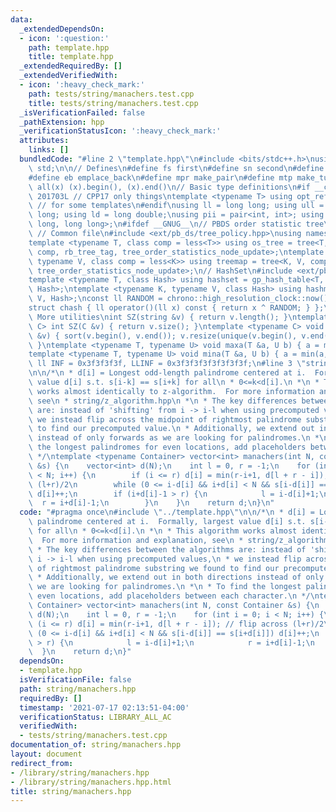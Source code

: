 ```yaml
---
data:
  _extendedDependsOn:
  - icon: ':question:'
    path: template.hpp
    title: template.hpp
  _extendedRequiredBy: []
  _extendedVerifiedWith:
  - icon: ':heavy_check_mark:'
    path: tests/string/manachers.test.cpp
    title: tests/string/manachers.test.cpp
  _isVerificationFailed: false
  _pathExtension: hpp
  _verificationStatusIcon: ':heavy_check_mark:'
  attributes:
    links: []
  bundledCode: "#line 2 \"template.hpp\"\n#include <bits/stdc++.h>\nusing namespace\
    \ std;\n\n// Defines\n#define fs first\n#define sn second\n#define pb push_back\n\
    #define eb emplace_back\n#define mpr make_pair\n#define mtp make_tuple\n#define\
    \ all(x) (x).begin(), (x).end()\n// Basic type definitions\n#if __cplusplus ==\
    \ 201703L // CPP17 only things\ntemplate <typename T> using opt_ref = optional<reference_wrapper<T>>;\
    \ // for some templates\n#endif\nusing ll = long long; using ull = unsigned long\
    \ long; using ld = long double;\nusing pii = pair<int, int>; using pll = pair<long\
    \ long, long long>;\n#ifdef __GNUG__\n// PBDS order statistic tree\n#include <ext/pb_ds/assoc_container.hpp>\
    \ // Common file\n#include <ext/pb_ds/tree_policy.hpp>\nusing namespace __gnu_pbds;\n\
    template <typename T, class comp = less<T>> using os_tree = tree<T, null_type,\
    \ comp, rb_tree_tag, tree_order_statistics_node_update>;\ntemplate <typename K,\
    \ typename V, class comp = less<K>> using treemap = tree<K, V, comp, rb_tree_tag,\
    \ tree_order_statistics_node_update>;\n// HashSet\n#include <ext/pb_ds/assoc_container.hpp>\n\
    template <typename T, class Hash> using hashset = gp_hash_table<T, null_type,\
    \ Hash>;\ntemplate <typename K, typename V, class Hash> using hashmap = gp_hash_table<K,\
    \ V, Hash>;\nconst ll RANDOM = chrono::high_resolution_clock::now().time_since_epoch().count();\n\
    struct chash { ll operator()(ll x) const { return x ^ RANDOM; } };\n#endif\n//\
    \ More utilities\nint SZ(string &v) { return v.length(); }\ntemplate <typename\
    \ C> int SZ(C &v) { return v.size(); }\ntemplate <typename C> void UNIQUE(vector<C>\
    \ &v) { sort(v.begin(), v.end()); v.resize(unique(v.begin(), v.end()) - v.begin());\
    \ }\ntemplate <typename T, typename U> void maxa(T &a, U b) { a = max(a, b); }\n\
    template <typename T, typename U> void mina(T &a, U b) { a = min(a, b); }\nconst\
    \ ll INF = 0x3f3f3f3f, LLINF = 0x3f3f3f3f3f3f3f3f;\n#line 3 \"string/manachers.hpp\"\
    \n\n/*\n * d[i] = Longest odd-length palindrome centered at i.  Formally, largest\
    \ value d[i] s.t. s[i-k] == s[i+k] for all\n * 0<=k<d[i].\n *\n * This algorithm\
    \ works almost identically to z-algorithm.  For more information and explanation,\
    \ see\n * string/z_algorithm.hpp\n *\n * The key differences between the algorithms\
    \ are: instead of 'shifting' from i -> i-l when using precomputed values,\n *\
    \ we instead flip across the midpoint of rightmost palindrome substring we found\
    \ to find our precomputed value.\n * Additionally, we extend out in both directions\
    \ instead of only forwards as we are looking for palindromes.\n *\n * To find\
    \ the longest palindromes for even locations, add placeholders between each character.\n\
    \ */\ntemplate <typename Container> vector<int> manachers(int N, const Container\
    \ &s) {\n    vector<int> d(N);\n    int l = 0, r = -1;\n    for (int i = 0; i\
    \ < N; i++) {\n        if (i <= r) d[i] = min(r-i+1, d[l + r - i]); // flip across\
    \ (l+r)/2\n        while (0 <= i-d[i] && i+d[i] < N && s[i-d[i]] == s[i+d[i]])\
    \ d[i]++;\n        if (i+d[i]-1 > r) {\n            l = i-d[i]+1;\n          \
    \  r = i+d[i]-1;\n        }\n    }\n    return d;\n}\n"
  code: "#pragma once\n#include \"../template.hpp\"\n\n/*\n * d[i] = Longest odd-length\
    \ palindrome centered at i.  Formally, largest value d[i] s.t. s[i-k] == s[i+k]\
    \ for all\n * 0<=k<d[i].\n *\n * This algorithm works almost identically to z-algorithm.\
    \  For more information and explanation, see\n * string/z_algorithm.hpp\n *\n\
    \ * The key differences between the algorithms are: instead of 'shifting' from\
    \ i -> i-l when using precomputed values,\n * we instead flip across the midpoint\
    \ of rightmost palindrome substring we found to find our precomputed value.\n\
    \ * Additionally, we extend out in both directions instead of only forwards as\
    \ we are looking for palindromes.\n *\n * To find the longest palindromes for\
    \ even locations, add placeholders between each character.\n */\ntemplate <typename\
    \ Container> vector<int> manachers(int N, const Container &s) {\n    vector<int>\
    \ d(N);\n    int l = 0, r = -1;\n    for (int i = 0; i < N; i++) {\n        if\
    \ (i <= r) d[i] = min(r-i+1, d[l + r - i]); // flip across (l+r)/2\n        while\
    \ (0 <= i-d[i] && i+d[i] < N && s[i-d[i]] == s[i+d[i]]) d[i]++;\n        if (i+d[i]-1\
    \ > r) {\n            l = i-d[i]+1;\n            r = i+d[i]-1;\n        }\n  \
    \  }\n    return d;\n}"
  dependsOn:
  - template.hpp
  isVerificationFile: false
  path: string/manachers.hpp
  requiredBy: []
  timestamp: '2021-07-17 02:13:51-04:00'
  verificationStatus: LIBRARY_ALL_AC
  verifiedWith:
  - tests/string/manachers.test.cpp
documentation_of: string/manachers.hpp
layout: document
redirect_from:
- /library/string/manachers.hpp
- /library/string/manachers.hpp.html
title: string/manachers.hpp
---
```

